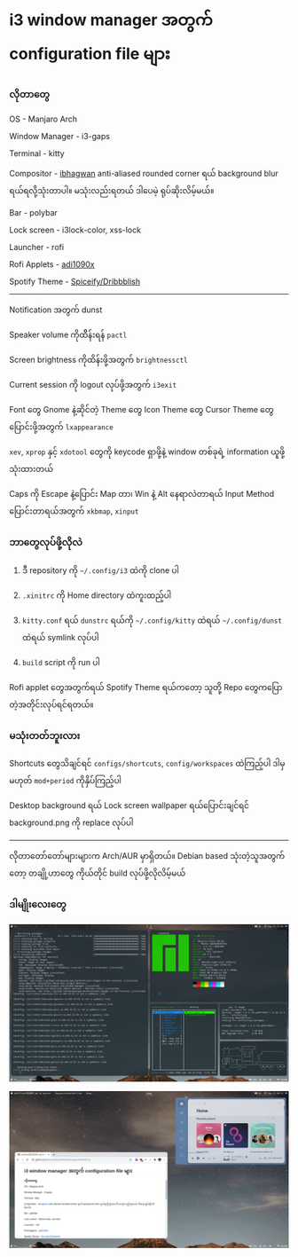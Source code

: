# i3 window manager အတွက် configuration file များ

### လိုတာတွေ

OS - Manjaro Arch

Window Manager - i3-gaps

Terminal - kitty

Compositor - [ibhagwan](https://github.com/ibhagwan/picom) anti-aliased rounded corner ရယ် background blur ရယ်ရလို့သုံးတာပါ။ မသုံးလည်းရတယ် ဒါပေမဲ့ ရုပ်ဆိုးလိမ့်မယ်။

Bar - polybar

Lock screen - i3lock-color, xss-lock

Launcher - rofi

Rofi Applets - [adi1090x](https://github.com/adi1090x/rofi)

Spotify Theme - [Spiceify/Dribbblish](https://github.com/morpheusthewhite/spicetify-themes/tree/master/Dribbblish)

---

Notification အတွက် dunst

Speaker volume ကိုထိိန်းရန် `pactl` 

Screen brightness ကိုထိန်းဖို့အတွက် `brightnessctl` 

Current session ကို logout လုပ်ဖို့အတွက် `i3exit` 

Font တွေ Gnome နဲ့ဆိုင်တဲ့ Theme တွေ Icon Theme တွေ Cursor Theme တွေပြောင်းဖို့အတွက် `lxappearance` 


`xev`, `xprop` နှင့် `xdotool` တွေကို keycode ရှာဖို့နဲ့ window တစ်ခုရဲ့ information ယူဖို့သုံးထားတယ်

Caps ကို Escape နဲ့ပြောင်း Map တာ၊ Win နဲ့ Alt နေရာလဲတာရယ် Input Method ပြောင်းတာရယ်အတွက် `xkbmap`, `xinput`

### ဘာတွေလုပ်ဖို့လိုလဲ

1. ဒီ repository ကို `~/.config/i3` ထဲကို clone ပါ

2. `.xinitrc` ကို Home directory ထဲကူးထည့်ပါ

3. `kitty.conf` ရယ် `dunstrc` ရယ်ကို `~/.config/kitty` ထဲရယ် `~/.config/dunst` ထဲရယ် symlink လုပ်ပါ

4. `build` script ကို run ပါ

Rofi applet တွေအတွက်ရယ် Spotify Theme ရယ်ကတော့ သူတို့ Repo တွေကပြောတဲ့အတိုင်းလုပ်ရင်ရတယ်။ 

### မသုံးတတ်ဘူးလား

Shortcuts တွေသိချင်ရင် `configs/shortcuts`, `config/workspaces` ထဲကြည့်ပါ ဒါမှမဟုတ် `mod+period` ကိုနှိပ်ကြည့်ပါ

Desktop background ရယ် Lock screen wallpaper ရယ်ပြောင်းချင်ရင် background.png ကို replace လုပ်ပါ

---

လိုတာတော်တော်များများက Arch/AUR မှာရှိတယ်။ Debian based သုံးတဲ့သူအတွက်တော့ တချို့ဟာတွေ ကိုယ်တိုင် build လုပ်ဖို့လိုလိမ့်မယ်

### ဒါမျိုးလေးတွေ

![ပုံ ၁](https://raw.githubusercontent.com/chanyeinthaw/dotfiles/master/showcase/showcase1.png)

![ပုံ ၂](https://raw.githubusercontent.com/chanyeinthaw/dotfiles/master/showcase/showcase2.png)
